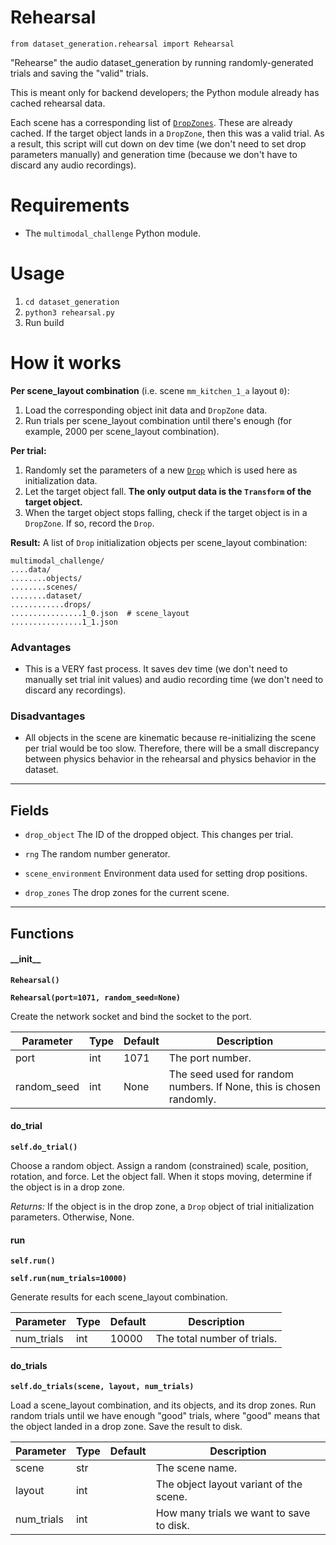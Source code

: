# Rehearsal

`from dataset_generation.rehearsal import Rehearsal`

"Rehearse" the audio dataset_generation by running randomly-generated trials and saving the "valid" trials.

This is meant only for backend developers; the Python module already has cached rehearsal data.

Each scene has a corresponding list of [`DropZones`](../api/drop_zone.md). These are already cached. If the target object lands in a `DropZone`, then this was a valid trial. As a result, this script will cut down on dev time (we don't need to set drop parameters manually) and generation time (because we don't have to discard any audio recordings).

# Requirements

- The `multimodal_challenge` Python module.

# Usage

1. `cd dataset_generation`
2. `python3 rehearsal.py`
3. Run build

# How it works

**Per scene_layout combination** (i.e. scene `mm_kitchen_1_a` layout `0`):

1. Load the corresponding object init data and `DropZone` data.
2. Run trials per scene_layout combination until there's enough (for example, 2000 per scene_layout combination).

**Per trial:**

1. Randomly set the parameters of a new [`Drop`](../api/drop.md) which is used here as initialization data.
2. Let the target object fall. **The only output data is the `Transform` of the target object.**
3. When the target object stops falling, check if the target object is in a `DropZone`. If so, record the `Drop`.

**Result:** A list of `Drop` initialization objects per scene_layout combination:

```
multimodal_challenge/
....data/
........objects/
........scenes/
........dataset/
............drops/
................1_0.json  # scene_layout
................1_1.json
```

### Advantages

- This is a VERY fast process. It saves dev time (we don't need to manually set trial init values) and audio recording time (we don't need to discard any recordings).

### Disadvantages

- All objects in the scene are kinematic because re-initializing the scene per trial would be too slow. Therefore, there will be a small discrepancy between physics behavior in the rehearsal and physics behavior in the dataset.

***

## Fields

- `drop_object` The ID of the dropped object. This changes per trial.

- `rng` The random number generator.

- `scene_environment` Environment data used for setting drop positions.

- `drop_zones` The drop zones for the current scene.

***

## Functions

#### \_\_init\_\_

**`Rehearsal()`**

**`Rehearsal(port=1071, random_seed=None)`**

Create the network socket and bind the socket to the port.

| Parameter | Type | Default | Description |
| --- | --- | --- | --- |
| port |  int  | 1071 | The port number. |
| random_seed |  int  | None | The seed used for random numbers. If None, this is chosen randomly. |

#### do_trial

**`self.do_trial()`**

Choose a random object. Assign a random (constrained) scale, position, rotation, and force.
Let the object fall. When it stops moving, determine if the object is in a drop zone.

_Returns:_  If the object is in the drop zone, a `Drop` object of trial initialization parameters. Otherwise, None.

#### run

**`self.run()`**

**`self.run(num_trials=10000)`**

Generate results for each scene_layout combination.

| Parameter | Type | Default | Description |
| --- | --- | --- | --- |
| num_trials |  int  | 10000 | The total number of trials. |

#### do_trials

**`self.do_trials(scene, layout, num_trials)`**

Load a scene_layout combination, and its objects, and its drop zones.
Run random trials until we have enough "good" trials, where "good" means that the object landed in a drop zone.
Save the result to disk.

| Parameter | Type | Default | Description |
| --- | --- | --- | --- |
| scene |  str |  | The scene name. |
| layout |  int |  | The object layout variant of the scene. |
| num_trials |  int |  | How many trials we want to save to disk. |

